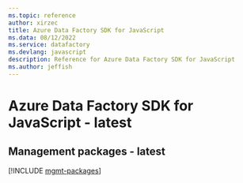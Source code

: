 ```yaml
---
ms.topic: reference
author: xirzec
title: Azure Data Factory SDK for JavaScript
ms.data: 08/12/2022
ms.service: datafactory
ms.devlang: javascript
description: Reference for Azure Data Factory SDK for JavaScript
ms.author: jeffish
---
```

# Azure Data Factory SDK for JavaScript - latest

## Management packages - latest
[!INCLUDE [mgmt-packages](data-factory-mgmt-index.md)]